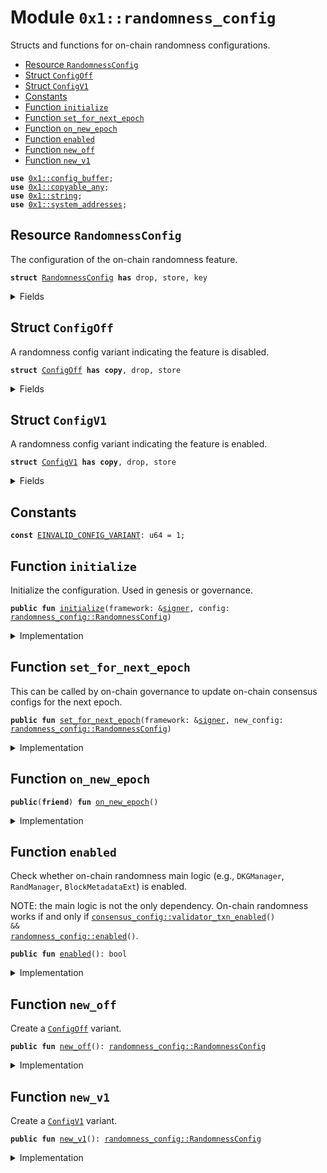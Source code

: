 
<a id="0x1_randomness_config"></a>

# Module `0x1::randomness_config`

Structs and functions for on-chain randomness configurations.


-  [Resource `RandomnessConfig`](#0x1_randomness_config_RandomnessConfig)
-  [Struct `ConfigOff`](#0x1_randomness_config_ConfigOff)
-  [Struct `ConfigV1`](#0x1_randomness_config_ConfigV1)
-  [Constants](#@Constants_0)
-  [Function `initialize`](#0x1_randomness_config_initialize)
-  [Function `set_for_next_epoch`](#0x1_randomness_config_set_for_next_epoch)
-  [Function `on_new_epoch`](#0x1_randomness_config_on_new_epoch)
-  [Function `enabled`](#0x1_randomness_config_enabled)
-  [Function `new_off`](#0x1_randomness_config_new_off)
-  [Function `new_v1`](#0x1_randomness_config_new_v1)


<pre><code><b>use</b> <a href="config_buffer.md#0x1_config_buffer">0x1::config_buffer</a>;
<b>use</b> <a href="../../aptos-stdlib/doc/copyable_any.md#0x1_copyable_any">0x1::copyable_any</a>;
<b>use</b> <a href="../../aptos-stdlib/../move-stdlib/doc/string.md#0x1_string">0x1::string</a>;
<b>use</b> <a href="system_addresses.md#0x1_system_addresses">0x1::system_addresses</a>;
</code></pre>



<a id="0x1_randomness_config_RandomnessConfig"></a>

## Resource `RandomnessConfig`

The configuration of the on-chain randomness feature.


<pre><code><b>struct</b> <a href="randomness_config.md#0x1_randomness_config_RandomnessConfig">RandomnessConfig</a> <b>has</b> drop, store, key
</code></pre>



<details>
<summary>Fields</summary>


<dl>
<dt>
<code>variant: <a href="../../aptos-stdlib/doc/copyable_any.md#0x1_copyable_any_Any">copyable_any::Any</a></code>
</dt>
<dd>
 A config variant packed as an <code>Any</code>.
 Currently the variant type is one of the following.
 - <code><a href="randomness_config.md#0x1_randomness_config_ConfigOff">ConfigOff</a></code>
 - <code><a href="randomness_config.md#0x1_randomness_config_ConfigV1">ConfigV1</a></code>
</dd>
</dl>


</details>

<a id="0x1_randomness_config_ConfigOff"></a>

## Struct `ConfigOff`

A randomness config variant indicating the feature is disabled.


<pre><code><b>struct</b> <a href="randomness_config.md#0x1_randomness_config_ConfigOff">ConfigOff</a> <b>has</b> <b>copy</b>, drop, store
</code></pre>



<details>
<summary>Fields</summary>


<dl>
<dt>
<code>dummy_field: bool</code>
</dt>
<dd>

</dd>
</dl>


</details>

<a id="0x1_randomness_config_ConfigV1"></a>

## Struct `ConfigV1`

A randomness config variant indicating the feature is enabled.


<pre><code><b>struct</b> <a href="randomness_config.md#0x1_randomness_config_ConfigV1">ConfigV1</a> <b>has</b> <b>copy</b>, drop, store
</code></pre>



<details>
<summary>Fields</summary>


<dl>
<dt>
<code>dummy_field: bool</code>
</dt>
<dd>

</dd>
</dl>


</details>

<a id="@Constants_0"></a>

## Constants


<a id="0x1_randomness_config_EINVALID_CONFIG_VARIANT"></a>



<pre><code><b>const</b> <a href="randomness_config.md#0x1_randomness_config_EINVALID_CONFIG_VARIANT">EINVALID_CONFIG_VARIANT</a>: u64 = 1;
</code></pre>



<a id="0x1_randomness_config_initialize"></a>

## Function `initialize`

Initialize the configuration. Used in genesis or governance.


<pre><code><b>public</b> <b>fun</b> <a href="randomness_config.md#0x1_randomness_config_initialize">initialize</a>(framework: &<a href="../../aptos-stdlib/../move-stdlib/doc/signer.md#0x1_signer">signer</a>, config: <a href="randomness_config.md#0x1_randomness_config_RandomnessConfig">randomness_config::RandomnessConfig</a>)
</code></pre>



<details>
<summary>Implementation</summary>


<pre><code><b>public</b> <b>fun</b> <a href="randomness_config.md#0x1_randomness_config_initialize">initialize</a>(framework: &<a href="../../aptos-stdlib/../move-stdlib/doc/signer.md#0x1_signer">signer</a>, config: <a href="randomness_config.md#0x1_randomness_config_RandomnessConfig">RandomnessConfig</a>) {
    <a href="system_addresses.md#0x1_system_addresses_assert_aptos_framework">system_addresses::assert_aptos_framework</a>(framework);
    <b>move_to</b>(framework, config)
}
</code></pre>



</details>

<a id="0x1_randomness_config_set_for_next_epoch"></a>

## Function `set_for_next_epoch`

This can be called by on-chain governance to update on-chain consensus configs for the next epoch.


<pre><code><b>public</b> <b>fun</b> <a href="randomness_config.md#0x1_randomness_config_set_for_next_epoch">set_for_next_epoch</a>(framework: &<a href="../../aptos-stdlib/../move-stdlib/doc/signer.md#0x1_signer">signer</a>, new_config: <a href="randomness_config.md#0x1_randomness_config_RandomnessConfig">randomness_config::RandomnessConfig</a>)
</code></pre>



<details>
<summary>Implementation</summary>


<pre><code><b>public</b> <b>fun</b> <a href="randomness_config.md#0x1_randomness_config_set_for_next_epoch">set_for_next_epoch</a>(framework: &<a href="../../aptos-stdlib/../move-stdlib/doc/signer.md#0x1_signer">signer</a>, new_config: <a href="randomness_config.md#0x1_randomness_config_RandomnessConfig">RandomnessConfig</a>) {
    <a href="system_addresses.md#0x1_system_addresses_assert_aptos_framework">system_addresses::assert_aptos_framework</a>(framework);
    <a href="config_buffer.md#0x1_config_buffer_upsert">config_buffer::upsert</a>(new_config);
}
</code></pre>



</details>

<a id="0x1_randomness_config_on_new_epoch"></a>

## Function `on_new_epoch`



<pre><code><b>public</b>(<b>friend</b>) <b>fun</b> <a href="randomness_config.md#0x1_randomness_config_on_new_epoch">on_new_epoch</a>()
</code></pre>



<details>
<summary>Implementation</summary>


<pre><code><b>public</b>(<b>friend</b>) <b>fun</b> <a href="randomness_config.md#0x1_randomness_config_on_new_epoch">on_new_epoch</a>() <b>acquires</b> <a href="randomness_config.md#0x1_randomness_config_RandomnessConfig">RandomnessConfig</a> {
    <b>if</b> (<a href="config_buffer.md#0x1_config_buffer_does_exist">config_buffer::does_exist</a>&lt;<a href="randomness_config.md#0x1_randomness_config_RandomnessConfig">RandomnessConfig</a>&gt;()) {
        <b>let</b> new_config = <a href="config_buffer.md#0x1_config_buffer_extract">config_buffer::extract</a>&lt;<a href="randomness_config.md#0x1_randomness_config_RandomnessConfig">RandomnessConfig</a>&gt;();
        <b>borrow_global_mut</b>&lt;<a href="randomness_config.md#0x1_randomness_config_RandomnessConfig">RandomnessConfig</a>&gt;(@aptos_framework).variant = new_config.variant;
    }
}
</code></pre>



</details>

<a id="0x1_randomness_config_enabled"></a>

## Function `enabled`

Check whether on-chain randomness main logic (e.g., <code>DKGManager</code>, <code>RandManager</code>, <code>BlockMetadataExt</code>) is enabled.

NOTE: the main logic is not the only dependency.
On-chain randomness works if and only if <code><a href="consensus_config.md#0x1_consensus_config_validator_txn_enabled">consensus_config::validator_txn_enabled</a>() && <a href="randomness_config.md#0x1_randomness_config_enabled">randomness_config::enabled</a>()</code>.


<pre><code><b>public</b> <b>fun</b> <a href="randomness_config.md#0x1_randomness_config_enabled">enabled</a>(): bool
</code></pre>



<details>
<summary>Implementation</summary>


<pre><code><b>public</b> <b>fun</b> <a href="randomness_config.md#0x1_randomness_config_enabled">enabled</a>(): bool <b>acquires</b> <a href="randomness_config.md#0x1_randomness_config_RandomnessConfig">RandomnessConfig</a> {
    <b>if</b> (<b>exists</b>&lt;<a href="randomness_config.md#0x1_randomness_config_RandomnessConfig">RandomnessConfig</a>&gt;(@aptos_framework)) {
        <b>let</b> config = <b>borrow_global</b>&lt;<a href="randomness_config.md#0x1_randomness_config_RandomnessConfig">RandomnessConfig</a>&gt;(@aptos_framework);
        <b>let</b> variant_type_name = *<a href="../../aptos-stdlib/../move-stdlib/doc/string.md#0x1_string_bytes">string::bytes</a>(<a href="../../aptos-stdlib/doc/copyable_any.md#0x1_copyable_any_type_name">copyable_any::type_name</a>(&config.variant));
        variant_type_name != b"<a href="randomness_config.md#0x1_randomness_config_ConfigOff">0x1::randomness_config::ConfigOff</a>"
    } <b>else</b> {
        <b>false</b>
    }
}
</code></pre>



</details>

<a id="0x1_randomness_config_new_off"></a>

## Function `new_off`

Create a <code><a href="randomness_config.md#0x1_randomness_config_ConfigOff">ConfigOff</a></code> variant.


<pre><code><b>public</b> <b>fun</b> <a href="randomness_config.md#0x1_randomness_config_new_off">new_off</a>(): <a href="randomness_config.md#0x1_randomness_config_RandomnessConfig">randomness_config::RandomnessConfig</a>
</code></pre>



<details>
<summary>Implementation</summary>


<pre><code><b>public</b> <b>fun</b> <a href="randomness_config.md#0x1_randomness_config_new_off">new_off</a>(): <a href="randomness_config.md#0x1_randomness_config_RandomnessConfig">RandomnessConfig</a> {
    <a href="randomness_config.md#0x1_randomness_config_RandomnessConfig">RandomnessConfig</a> {
        variant: <a href="../../aptos-stdlib/doc/copyable_any.md#0x1_copyable_any_pack">copyable_any::pack</a>( <a href="randomness_config.md#0x1_randomness_config_ConfigOff">ConfigOff</a> {} )
    }
}
</code></pre>



</details>

<a id="0x1_randomness_config_new_v1"></a>

## Function `new_v1`

Create a <code><a href="randomness_config.md#0x1_randomness_config_ConfigV1">ConfigV1</a></code> variant.


<pre><code><b>public</b> <b>fun</b> <a href="randomness_config.md#0x1_randomness_config_new_v1">new_v1</a>(): <a href="randomness_config.md#0x1_randomness_config_RandomnessConfig">randomness_config::RandomnessConfig</a>
</code></pre>



<details>
<summary>Implementation</summary>


<pre><code><b>public</b> <b>fun</b> <a href="randomness_config.md#0x1_randomness_config_new_v1">new_v1</a>(): <a href="randomness_config.md#0x1_randomness_config_RandomnessConfig">RandomnessConfig</a> {
    <a href="randomness_config.md#0x1_randomness_config_RandomnessConfig">RandomnessConfig</a> {
        variant: <a href="../../aptos-stdlib/doc/copyable_any.md#0x1_copyable_any_pack">copyable_any::pack</a>( <a href="randomness_config.md#0x1_randomness_config_ConfigV1">ConfigV1</a> {} )
    }
}
</code></pre>



</details>


[move-book]: https://aptos.dev/move/book/SUMMARY

